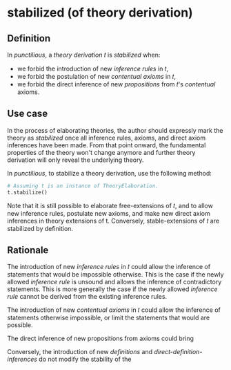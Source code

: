 # stabilized (of theory derivation)

## Definition

In _punctilious_, a _theory derivation_ 𝑡 is _stabilized_ when:

- we forbid the introduction of new _inference rules_ in 𝑡,
- we forbid the postulation of new _contentual_ _axioms_ in 𝑡,
- we forbid the direct inference of new _propositions_ from 𝑡's _contentual_ axioms.

## Use case

In the process of elaborating theories, the author should expressly mark the theory as _stabilized_ once all inference
rules, axioms, and direct axiom inferences have been made. From that point onward, the fundamental properties of the
theory won't change anymore and further theory derivation will only reveal the underlying theory.

In _punctilious_, to stabilize a theory derivation, use the following method:

```python
# Assuming t is an instance of TheoryElaboration.
t.stabilize()
```

Note that it is still possible to elaborate free-extensions of 𝑡, and to allow new inference rules, postulate new
axioms, and make new direct axiom inferences in theory extensions of t. Conversely, stable-extensions of 𝑡 are
stabilized by definition.

## Rationale

The introduction of new _inference rules_ in 𝑡 could allow the inference of statements that would be impossible
otherwise. This is the case if the newly allowed _inference rule_ is unsound and allows the
inference of contradictory statements. This is more generally the case if the newly allowed _inference rule_ cannot be
derived from the existing inference rules.

The introduction of new _contentual_ _axioms_ in 𝑡 could allow the inference of statements otherwise impossible, or
limit the statements that would are possible.

The direct inference of new propositions from axioms could bring

Conversely, the introduction of new _definitions_ and _direct-definition-inferences_ do not modify the stability of the 




